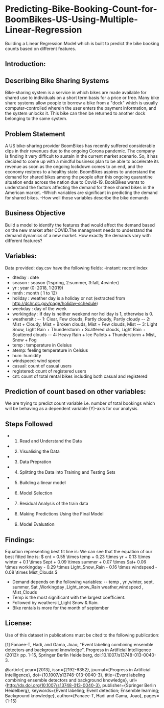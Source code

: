 # Predicting-Bike-Booking-Count-for-BoomBikes-US-Using-Multiple-Linear-Regression
Building a Linear Regression Model which is built to predict the bike booking counts based on different features.

## Introduction:


## Describing Bike Sharing Systems 
Bike-sharing system is a service in which bikes are made available for shared use to individuals on a short term basis for a price or free. Many bike share systems allow people to borrow a bike from a "dock" which is usually computer-controlled wherein the user enters the payment information, and the system unlocks it. This bike can then be returned to another dock belonging to the same system.

## Problem Statement

A US bike-sharing provider BoomBikes has recently suffered considerable dips in their revenues due to the ongoing Corona pandemic. The company is finding it very difficult to sustain in the current market scenario. So, it has decided to come up with a mindful business plan to be able to accelerate its revenue as soon as the ongoing lockdown comes to an end, and the economy restores to a healthy state. BoomBikes aspires to understand the demand for shared bikes among the people after this ongoing quarantine situation ends across the nation due to Covid-19. BookBikes wants to understand the factors affecting the demand for these shared bikes in the American market. 
-Which variables are significant in predicting the demand for shared bikes.
-How well those variables describe the bike demands

## Business Objective
Build a model to identify the features thad would affect the demand based on the new market after COVID.The managment needs to understand the demand dynamics of a new market. How exactly the demands vary with different features?

## Variables:

Data provided: day.csv have the following fields:
-instant: record index
- dteday : date
- season : season (1:spring, 2:summer, 3:fall, 4:winter)
- yr : year (0: 2018, 1:2019)
- mnth : month ( 1 to 12)
- holiday : weather day is a holiday or not (extracted from http://dchr.dc.gov/page/holiday-schedule)
- weekday : day of the week
- workingday : if day is neither weekend nor holiday is 1, otherwise is 0.
- weathersit : 
-- 1: Clear, Few clouds, Partly cloudy, Partly cloudy
-- 2: Mist + Cloudy, Mist + Broken clouds, Mist + Few clouds, Mist
-- 3: Light Snow, Light Rain + Thunderstorm + Scattered clouds, Light Rain + Scattered clouds
-- 4: Heavy Rain + Ice Pallets + Thunderstorm + Mist, Snow + Fog
- temp : temperature in Celsius
- atemp: feeling temperature in Celsius
- hum: humidity
- windspeed: wind speed
- casual: count of casual users
- registered: count of registered users
- cnt: count of total rental bikes including both casual and registered

## Prediction of count based on other variables: 
We are trying to predict count variable i.e. number of total bookings which will be behaving as a dependent variable (Y)-axis for our analysis.

## Steps Followed
- 1. Read and Understand the Data
- 2. Visualising the Data
- 3. Data Prepration
- 4. Splitting the Data into Training and Testing Sets
- 5. Building a linear model
- 6. Model Selection
- 7. Residual Analysis of the train data
- 8. Making Predictions Using the Final Model
- 9. Model Evaluation

## Findings:
Equation representing best fit line is:
We can see that the equation of our best fitted line is:
$ cnt = 0.55  \times  temp + 0.23  \times  yr + 0.13 \times winter + 0.1 \times Sept + 0.09 \times summer + 0.07 \times Sat+ 0.06 \times workingday - 0.29 \times Light_Snow_Rain - 0.16 \times windspeed - 0.08 \times Mist_Clouds $
- Demand depends on the following variables:
-- temp , yr ,winter, sept, summer, Sat ,Workingday ,Light_snow_Rain weather,windspeed , Mist_Clouds
- Temp is the most significant with the largest coefficient.
- Followed by weathersit_Light Snow & Rain.
- Bike rentals is more for the month of september

## License:
Use of this dataset in publications must be cited to the following publication:

[1] Fanaee-T, Hadi, and Gama, Joao, "Event labeling combining ensemble detectors and background knowledge", Progress in Artificial Intelligence (2013): pp. 1-15, Springer Berlin Heidelberg, doi:10.1007/s13748-013-0040-3.

@article{
	year={2013},
	issn={2192-6352},
	journal={Progress in Artificial Intelligence},
	doi={10.1007/s13748-013-0040-3},
	title={Event labeling combining ensemble detectors and background knowledge},
	url={http://dx.doi.org/10.1007/s13748-013-0040-3},
	publisher={Springer Berlin Heidelberg},
	keywords={Event labeling; Event detection; Ensemble learning; Background knowledge},
	author={Fanaee-T, Hadi and Gama, Joao},
	pages={1-15}
